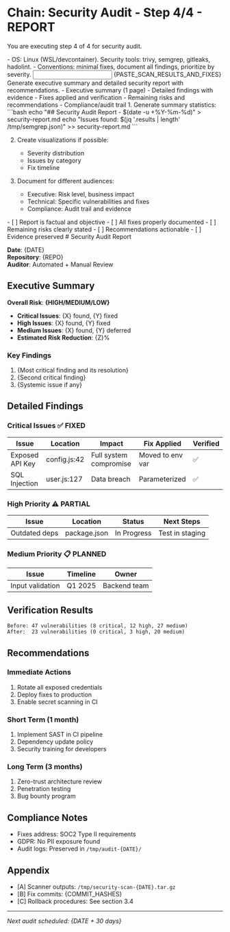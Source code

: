 # Chain: Security Audit - Step 4/4 - REPORT

You are executing step 4 of 4 for security audit.

<context>
- OS: Linux (WSL/devcontainer). Security tools: trivy, semgrep, gitleaks, hadolint.
- Conventions: minimal fixes, document all findings, prioritize by severity.
</context>

<input>
{PASTE_SCAN_RESULTS_AND_FIXES}
</input>

<goal>
Generate executive summary and detailed security report with recommendations.
</goal>

<plan>
- Executive summary (1 page)
- Detailed findings with evidence
- Fixes applied and verification
- Remaining risks and recommendations
- Compliance/audit trail
</plan>

<work>
1. Generate summary statistics:
   ```bash
   echo "## Security Audit Report - $(date -u +%Y-%m-%d)" > security-report.md
   echo "Issues found: $(jq '.results | length' /tmp/semgrep.json)" >> security-report.md
   ```

2. Create visualizations if possible:
   - Severity distribution
   - Issues by category
   - Fix timeline

3. Document for different audiences:
   - Executive: Risk level, business impact
   - Technical: Specific vulnerabilities and fixes
   - Compliance: Audit trail and evidence
</work>

<review>
- [ ] Report is factual and objective
- [ ] All fixes properly documented
- [ ] Remaining risks clearly stated
- [ ] Recommendations actionable
- [ ] Evidence preserved
</review>

<handoff>
<report>
# Security Audit Report

**Date**: {DATE}  
**Repository**: {REPO}  
**Auditor**: Automated + Manual Review

## Executive Summary

**Overall Risk**: **{HIGH/MEDIUM/LOW}**

- **Critical Issues**: {X} found, {Y} fixed
- **High Issues**: {X} found, {Y} fixed  
- **Medium Issues**: {X} found, {Y} deferred
- **Estimated Risk Reduction**: {Z}%

### Key Findings
1. {Most critical finding and its resolution}
2. {Second critical finding}
3. {Systemic issue if any}

## Detailed Findings

### Critical Issues ✅ FIXED
| Issue | Location | Impact | Fix Applied | Verified |
|-------|----------|---------|------------|----------|
| Exposed API Key | config.js:42 | Full system compromise | Moved to env var | ✅ |
| SQL Injection | user.js:127 | Data breach | Parameterized | ✅ |

### High Priority ⚠️ PARTIAL
| Issue | Location | Status | Next Steps |
|-------|----------|---------|------------|
| Outdated deps | package.json | In Progress | Test in staging |

### Medium Priority 📋 PLANNED
| Issue | Timeline | Owner |
|-------|----------|-------|
| Input validation | Q1 2025 | Backend team |

## Verification Results
```
Before: 47 vulnerabilities (8 critical, 12 high, 27 medium)
After:  23 vulnerabilities (0 critical, 3 high, 20 medium)
```

## Recommendations

### Immediate Actions
1. Rotate all exposed credentials
2. Deploy fixes to production
3. Enable secret scanning in CI

### Short Term (1 month)
1. Implement SAST in CI pipeline
2. Dependency update policy
3. Security training for developers

### Long Term (3 months)
1. Zero-trust architecture review
2. Penetration testing
3. Bug bounty program

## Compliance Notes
- Fixes address: SOC2 Type II requirements
- GDPR: No PII exposure found
- Audit logs: Preserved in `/tmp/audit-{DATE}/`

## Appendix
- [A] Scanner outputs: `/tmp/security-scan-{DATE}.tar.gz`
- [B] Fix commits: {COMMIT_HASHES}
- [C] Rollback procedures: See section 3.4

---
*Next audit scheduled: {DATE + 30 days}*
</report>
</handoff>
